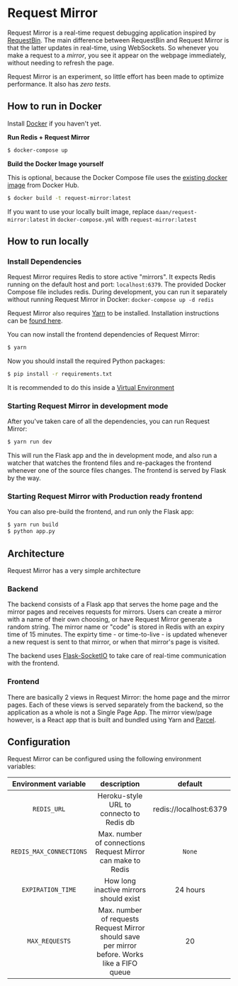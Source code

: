 # Request Mirror

Request Mirror is a real-time request debugging application inspired by [RequestBin](https://github.com/Runscope/requestbin). 
The main difference between RequestBin and Request Mirror is that the latter updates in real-time, using WebSockets. 
So whenever you make a request to a _mirror_, you see it appear on the webpage immediately, without needing to 
refresh the page.

Request Mirror is an experiment, so little effort has been made to optimize performance. It also has _zero tests_.

## How to run in Docker

Install [Docker](https://www.docker.com/products/docker-desktop) if you haven't yet.

**Run Redis + Request Mirror**

```bash
$ docker-compose up
```

**Build the Docker Image yourself**

This is optional, because the Docker Compose file uses the [existing docker image](https://hub.docker.com/r/daan/request-mirror/) 
from Docker Hub.

```bash
$ docker build -t request-mirror:latest
```

If you want to use your locally built image, replace `daan/request-mirror:latest` in `docker-compose.yml` with 
`request-mirror:latest`

## How to run locally

### Install Dependencies

Request Mirror requires Redis to store active "mirrors". It expects Redis running on the default host and port: 
`localhost:6379`. The provided Docker Compose file includes redis. During development, you can run it separately 
without running Request Mirror in Docker: `docker-compose up -d redis`

Request Mirror also requires [Yarn](https://yarnpkg.com/en/) to be installed. Installation instructions can be 
[found here](https://yarnpkg.com/en/docs/install).

You can now install the frontend dependencies of Request Mirror:

```bash
$ yarn
```

Now you should install the required Python packages:

```bash
$ pip install -r requirements.txt
```

It is recommended to do this inside a [Virtual Environment](https://docs.python.org/3/tutorial/venv.html)

### Starting Request Mirror in development mode

After you've taken care of all the dependencies, you can run Request Mirror:

```bash
$ yarn run dev
```

This will run the Flask app and the in development mode, and also run a watcher that watches the frontend files and 
re-packages the frontend whenever one of the source files changes. The frontend is served by Flask by the way.

### Starting Request Mirror with Production ready frontend

You can also pre-build the frontend, and run only the Flask app:

```bash
$ yarn run build
$ python app.py

```

## Architecture

Request Mirror has a very simple architecture

### Backend

The backend consists of a Flask app that serves the home page and the mirror pages and receives requests for mirrors. 
Users can create a mirror with a name of their own choosing, or have Request Mirror generate a random string. The mirror 
name or "code" is stored in Redis with an expiry time of 15 minutes. The expirty time - or time-to-live - is updated 
whenever a new request is sent to that mirror, or when that mirror's page is visited.

The backend uses [Flask-SocketIO](https://flask-socketio.readthedocs.io/en/latest/) to take care of real-time 
communication with the frontend.

### Frontend

There are basically 2 views in Request Mirror: the home page and the mirror pages. Each of these views is served 
separately from the backend, so the application as a whole is not a Single Page App. The mirror view/page however, is a 
React app that is built and bundled using Yarn and [Parcel](https://parceljs.org/).

## Configuration

Request Mirror can be configured using the following environment variables:

**Environment variable**|**description**|**default**
:-----:|:-----:|:-----:
`REDIS_URL`| Heroku-style URL to connecto to Redis db|redis://localhost:6379
`REDIS_MAX_CONNECTIONS`| Max. number of connections Request Mirror can make to Redis|`None`
`EXPIRATION_TIME`| How long inactive mirrors should exist|24 hours
`MAX_REQUESTS`| Max. number of requests Request Mirror should save per mirror before. Works like a FIFO queue|20
